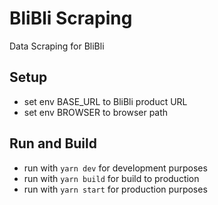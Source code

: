 # BliBli Scraping

Data Scraping for BliBli

## Setup

- set env BASE_URL to BliBli product URL
- set env BROWSER to browser path

## Run and Build

- run with `yarn dev` for development purposes
- run with `yarn build` for build to production
- run with `yarn start` for production purposes
